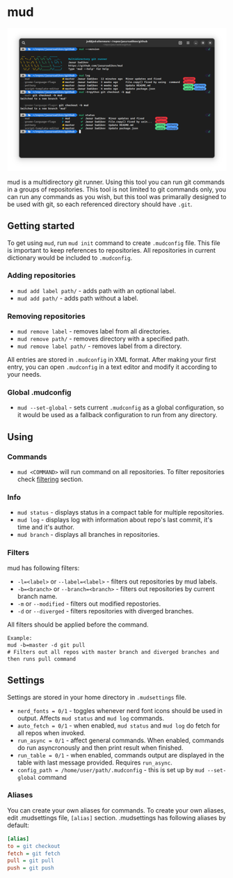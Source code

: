 # mud

![Demo](img.png)

mud is a multidirectory git runner. Using this tool you can run git commands in a groups of repositories. This tool is not limited to git commands only, you can run any commands as you wish, but this tool was primarally designed to be used with git, so each referenced directory should have `.git`.

## Getting started

To get using `mud`, run `mud init` command to create `.mudconfig` file. This file is important to keep references to repositories. All repositories in current dictionary would be included to `.mudconfig`.

### Adding repositories
- `mud add label path/` - adds path with an optional label.
- `mud add path/` - adds path without a label.

### Removing repositories
- `mud remove label` - removes label from all directories.
- `mud remove path/` - removes directory with a specified path.
- `mud remove label path/` - removes label from a directory.

All entries are stored in `.mudconfig` in XML format. After making your first entry, you can open `.mudconfig` in a text editor and modify it according to your needs.

### Global .mudconfig
- `mud --set-global` - sets current `.mudconfig` as a global configuration, so it would be used as a fallback configuration to run from any directory.

## Using

### Commands
- `mud <COMMAND>` will run command on all repositories. To filter repositories check [filtering](###filtering) section.

### Info
- `mud status` - displays status in a compact table for multiple repositories.
- `mud log` - displays log with information about repo's last commit, it's time and it's author.
- `mud branch` - displays all branches in repositories.

### Filters
mud has following filters:
- `-l=<label>` or `--label=<label>` - filters out repositories by mud labels.
- `-b=<branch>` or `--branch=<branch>` - filters out repositories by current branch name.
- `-m` or `--modified` - filters out modified repostories.
- `-d` or `--diverged` - filters repositories with diverged branches.

All filters should be applied before the command. 

```
Example:
mud -b=master -d git pull
# Filters out all repos with master branch and diverged branches and then runs pull command
```

## Settings

Settings are stored in your home directory in `.mudsettings` file.

- `nerd_fonts = 0/1` - toggles whenever nerd font icons should be used in output. Affects `mud status` and `mud log` commands.
- `auto_fetch = 0/1` - when enabled, `mud status` and `mud log` do fetch for all repos when invoked.
- `run_async = 0/1` - affect general commands. When enabled, commands do run asyncronously and then print result when finished.
- `run_table = 0/1` - when enabled, commands output are displayed in the table with last message provided. Requires `run_async`.
- `config_path = /home/user/path/.mudconfig` - this is set up by `mud --set-global` command

### Aliases
You can create your own aliases for commands. To create your own aliases, edit .mudsettings file, `[alias]` section. .mudsettings has following aliases by default:
```ini
[alias]
to = git checkout
fetch = git fetch
pull = git pull
push = git push
```
